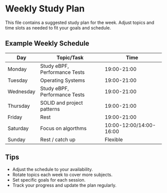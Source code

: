 # Weekly Study Plan

This file contains a suggested study plan for the week. Adjust topics and time slots as needed to fit your goals and schedule.

## Example Weekly Schedule

| Day       | Topic/Task                    | Time         |
|-----------|-------------------------------|--------------|
| Monday    | Study eBPF, Performance Tests | 19:00-21:00  |
| Tuesday   | Operating Systems             | 19:00-21:00  |
| Wednesday | Study eBPF, Performance Tests | 19:00-21:00  |
| Thursday  | SOLID and project patterns    | 19:00-21:00  |
| Friday    | Rest                          | 19:00-21:00  |
| Saturday  | Focus on algorthms            | 10:00-12:00/14:00-16:00  |
| Sunday    | Rest / catch up               | Flexible     |

## Tips
- Adjust the schedule to your availability.
- Rotate topics each week to cover more subjects.
- Set specific goals for each session.
- Track your progress and update the plan regularly.
